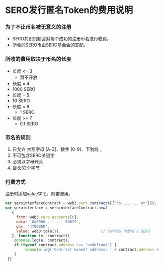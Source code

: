 # SERO发行匿名Token的费用说明

### 为了不让币名被无意义的注册

- SERO共识机制会对每个成功的注册币名进行收费。
- 所收的SERO币由SERO基金会的支配。



### 所收的费用取决于币名的长度

- 长度 <= 3
  -  暂不开放 
-  长度 = 4
  - 1000 SERO
-  长度 = 5 
  - 10 SERO
- 长度 = 6
  - 1 SERO
- 长度 >= 7
  -  0.1 SERO



### 币名的规则

1. 只允许 大写字母 [A-Z]、数字 [0-9]、下划线 _
2. 不可包含SERO关键字
3. 必须以字母开头
4. 最长32个字节



### 付费方式

注册时添加value字段，附带费用。

```javascript
var serointerfaceContract = web3.sero.contract([{"co ... ... on"}]);
var serointerface = serointerfaceContract.new(
   {
     from: web3.sero.accounts[0], 
     data: '0x6080 ... ... 60029', 
     gas: '4700000',
     value: web3.toTa(1),                  // 6字币名 付费用 1 SERO
   }, function (e, contract){
    console.log(e, contract);
    if (typeof contract.address !== 'undefined') {
         console.log('Contract mined! address: ' + contract.address + ' transactionHash: ' + contract.transactionHash);
    }
 })
```